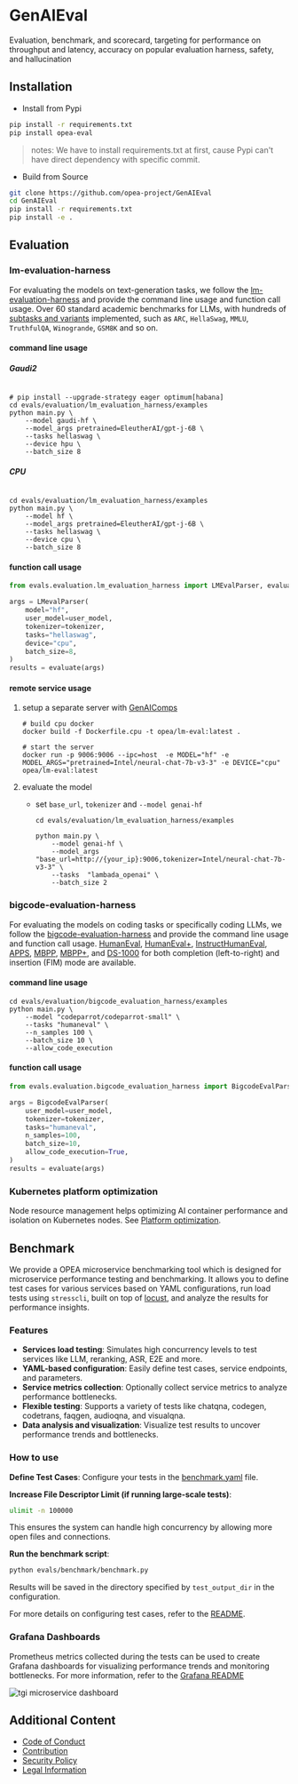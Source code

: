 # GenAIEval
Evaluation, benchmark, and scorecard, targeting for performance on throughput and latency, accuracy on popular evaluation harness, safety, and hallucination

## Installation

- Install from Pypi

```bash
pip install -r requirements.txt
pip install opea-eval
```
> notes: We have to install requirements.txt at first, cause Pypi can't have direct dependency with specific commit.

- Build from Source

```bash
git clone https://github.com/opea-project/GenAIEval
cd GenAIEval
pip install -r requirements.txt
pip install -e .
```

## Evaluation
### lm-evaluation-harness
For evaluating the models on text-generation tasks, we follow the [lm-evaluation-harness](https://github.com/EleutherAI/lm-evaluation-harness/) and provide the command line usage and function call usage. Over 60 standard academic benchmarks for LLMs, with hundreds of [subtasks and variants](https://github.com/EleutherAI/lm-evaluation-harness/tree/v0.4.2/lm_eval/tasks) implemented, such as `ARC`, `HellaSwag`, `MMLU`, `TruthfulQA`, `Winogrande`, `GSM8K` and so on.
#### command line usage

##### Gaudi2
```shell

# pip install --upgrade-strategy eager optimum[habana]
cd evals/evaluation/lm_evaluation_harness/examples
python main.py \
    --model gaudi-hf \
    --model_args pretrained=EleutherAI/gpt-j-6B \
    --tasks hellaswag \
    --device hpu \
    --batch_size 8
```


##### CPU
```shell

cd evals/evaluation/lm_evaluation_harness/examples
python main.py \
    --model hf \
    --model_args pretrained=EleutherAI/gpt-j-6B \
    --tasks hellaswag \
    --device cpu \
    --batch_size 8
```
#### function call usage
```python
from evals.evaluation.lm_evaluation_harness import LMEvalParser, evaluate

args = LMevalParser(
    model="hf",
    user_model=user_model,
    tokenizer=tokenizer,
    tasks="hellaswag",
    device="cpu",
    batch_size=8,
)
results = evaluate(args)
```

#### remote service usage

1. setup a separate server with [GenAIComps](https://github.com/opea-project/GenAIComps/tree/main/comps/llms/utils/lm-eval)

   ```
   # build cpu docker
   docker build -f Dockerfile.cpu -t opea/lm-eval:latest .

   # start the server
   docker run -p 9006:9006 --ipc=host  -e MODEL="hf" -e MODEL_ARGS="pretrained=Intel/neural-chat-7b-v3-3" -e DEVICE="cpu" opea/lm-eval:latest
   ```

2. evaluate the model

   - set `base_url`, `tokenizer` and `--model genai-hf`

     ```
     cd evals/evaluation/lm_evaluation_harness/examples

     python main.py \
         --model genai-hf \
         --model_args "base_url=http://{your_ip}:9006,tokenizer=Intel/neural-chat-7b-v3-3" \
         --tasks  "lambada_openai" \
         --batch_size 2
     ```

### bigcode-evaluation-harness
For evaluating the models on coding tasks or specifically coding LLMs, we follow the [bigcode-evaluation-harness](https://github.com/bigcode-project/bigcode-evaluation-harness) and provide the command line usage and function call usage. [HumanEval](https://huggingface.co/datasets/openai_humaneval), [HumanEval+](https://huggingface.co/datasets/evalplus/humanevalplus), [InstructHumanEval](https://huggingface.co/datasets/codeparrot/instructhumaneval), [APPS](https://huggingface.co/datasets/codeparrot/apps), [MBPP](https://huggingface.co/datasets/mbpp), [MBPP+](https://huggingface.co/datasets/evalplus/mbppplus), and [DS-1000](https://github.com/HKUNLP/DS-1000/) for both completion (left-to-right) and insertion (FIM) mode are available.
#### command line usage

```shell
cd evals/evaluation/bigcode_evaluation_harness/examples
python main.py \
    --model "codeparrot/codeparrot-small" \
    --tasks "humaneval" \
    --n_samples 100 \
    --batch_size 10 \
    --allow_code_execution
```

#### function call usage
```python
from evals.evaluation.bigcode_evaluation_harness import BigcodeEvalParser, evaluate

args = BigcodeEvalParser(
    user_model=user_model,
    tokenizer=tokenizer,
    tasks="humaneval",
    n_samples=100,
    batch_size=10,
    allow_code_execution=True,
)
results = evaluate(args)
```

### Kubernetes platform optimization

Node resource management helps optimizing AI container performance and
isolation on Kubernetes nodes. See [Platform
optimization](doc/platform-optimization/README.md).


## Benchmark

We provide a OPEA microservice benchmarking tool which is designed for microservice performance testing and benchmarking. It allows you to define test cases for various services based on YAML configurations, run load tests using `stresscli`, built on top of [locust](https://github.com/locustio/locust), and analyze the results for performance insights.

### Features

- **Services load testing**: Simulates high concurrency levels to test services like LLM, reranking, ASR, E2E and more.
- **YAML-based configuration**: Easily define test cases, service endpoints, and parameters.
- **Service metrics collection**: Optionally collect service metrics to analyze performance bottlenecks.
- **Flexible testing**: Supports a variety of tests like chatqna, codegen, codetrans, faqgen, audioqna, and visualqna.
- **Data analysis and visualization**: Visualize test results to uncover performance trends and bottlenecks.

### How to use

**Define Test Cases**: Configure your tests in the [benchmark.yaml](./evals/benchmark/benchmark.py) file.

**Increase File Descriptor Limit (if running large-scale tests)**:

```bash
ulimit -n 100000
```

This ensures the system can handle high concurrency by allowing more open files and connections.

**Run the benchmark script**:

```bash
python evals/benchmark/benchmark.py
```

Results will be saved in the directory specified by `test_output_dir` in the configuration.


For more details on configuring test cases, refer to the [README](./evals/benchmark/README.md).


### Grafana Dashboards
Prometheus metrics collected during the tests can be used to create Grafana dashboards for visualizing performance trends and monitoring bottlenecks. For more information, refer to the [Grafana README](./evals/benchmark/grafana/README.md)

![tgi microservice dashboard](./assets/grafana_dashboard.png)

## Additional Content
- [Code of Conduct](https://github.com/opea-project/docs/tree/main/community/CODE_OF_CONDUCT.md)
- [Contribution](https://github.com/opea-project/docs/tree/main/community/CONTRIBUTING.md)
- [Security Policy](https://github.com/opea-project/docs/tree/main/community/SECURITY.md)
- [Legal Information](/LEGAL_INFORMATION.md)
